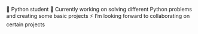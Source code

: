 🌱 Python student
🔭 Currently working on solving different Python problems and creating some basic projects
⚡ I’m looking forward to collaborating on certain projects

<!--
**lara-c7/lara-c7** is a ✨ _special_ ✨ repository because its `README.md` (this file) appears on your GitHub profile.

Here are some ideas to get you started:

- 🔭 I’m currently working on different Python problems and projects
- 🌱 I’m currently learning Python
- 👯 I’m looking to collaborate on certain projects
- ⚡ Motivational quote: It's often the last key that opens the door. Keep trying
-->
